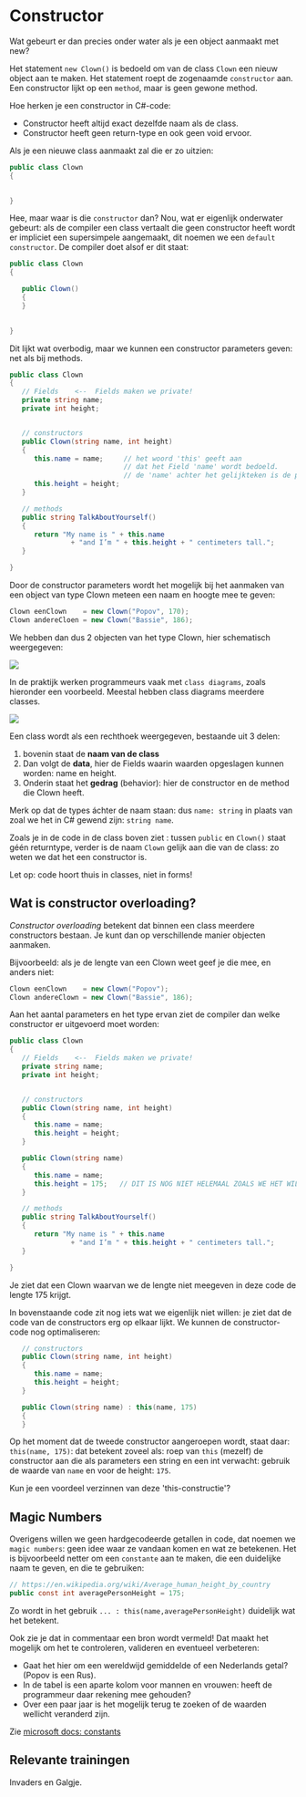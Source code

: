 # Constructor

Wat gebeurt er dan precies onder water als je een object aanmaakt met new?

Het statement `new Clown()` is bedoeld om van de class `Clown` een nieuw object aan te maken. Het statement roept de zogenaamde `constructor` aan. Een constructor lijkt op een `method`,  maar is geen gewone method.  

Hoe herken je een constructor in C#-code:
+ Constructor heeft altijd exact dezelfde naam als de class.
+ Constructor heeft geen return-type  en ook geen void ervoor.

Als je een nieuwe class aanmaakt zal die er zo uitzien: 

```cs
public class Clown
{

	
}
```

Hee, maar waar is die `constructor` dan? Nou, wat er eigenlijk onderwater gebeurt: als de compiler een class vertaalt die geen constructor heeft wordt er impliciet een supersimpele aangemaakt, dit noemen we een `default constructor`. De compiler doet alsof er dit staat: 

```cs
public class Clown
{

   public Clown()
   {
   }

	
}
```

Dit lijkt wat overbodig, maar we kunnen een constructor parameters geven: net als bij methods. 


```cs
public class Clown
{
   // Fields    <--  Fields maken we private!
   private string name;
   private int height;


   // constructors
   public Clown(string name, int height)
   {
      this.name = name;     // het woord 'this' geeft aan 
                            // dat het Field 'name' wordt bedoeld.  
                            // de 'name' achter het gelijkteken is de parameter. 
      this.height = height; 
   }

   // methods 
   public string TalkAboutYourself()  
   { 
      return "My name is " + this.name
               + "and I’m " + this.height + " centimeters tall.";
   }

}
```


Door de constructor parameters wordt het mogelijk bij het aanmaken van een object van type Clown meteen een naam en hoogte mee te geven: 

```cs
Clown eenClown    = new Clown("Popov", 170);  
Clown andereCloen = new Clown("Bassie", 186);
```


We hebben dan dus 2 objecten van het type Clown, hier schematisch weergegeven: 

![](../../ctor-clown-objects.png)


In de praktijk werken programmeurs vaak met `class diagrams`, zoals hieronder een voorbeeld. Meestal hebben class diagrams meerdere classes. 


![](../../ctor-class-Clown.png)


Een class wordt als een rechthoek weergegeven, bestaande uit 3 delen: 
1. bovenin staat de **naam van de class**
2. Dan volgt de **data**, hier de Fields waarin waarden opgeslagen kunnen worden: name en height. 
3. Onderin staat het **gedrag** (behavior): hier de constructor en de method die Clown heeft. 

Merk op dat de types áchter de naam staan: dus `name: string`  in plaats van zoal we het in C# gewend zijn: `string name`. 


Zoals je in de code in de class boven ziet : tussen `public` en `Clown()` staat géén returntype, verder is de naam `Clown` gelijk aan die van de class: zo weten we dat het een constructor is. 



Let op: code hoort thuis in classes, niet in forms!


## Wat is constructor overloading?

*Constructor overloading* betekent dat binnen een class meerdere  constructors bestaan. 
Je kunt dan op verschillende manier objecten aanmaken. 

Bijvoorbeeld: als je de lengte van een Clown weet geef je die mee, en anders niet: 

```cs
Clown eenClown    = new Clown("Popov");  
Clown andereClown = new Clown("Bassie", 186);
```

Aan het aantal parameters en het type ervan ziet de compiler dan welke constructor er uitgevoerd moet worden: 


```cs
public class Clown
{
   // Fields    <--  Fields maken we private!
   private string name;
   private int height;


   // constructors 
   public Clown(string name, int height)
   {
      this.name = name;    
      this.height = height; 
   }

   public Clown(string name)
   {
      this.name = name;    
      this.height = 175;   // DIT IS NOG NIET HELEMAAL ZOALS WE HET WILLEN !! Lees verder!! 
   }

   // methods 
   public string TalkAboutYourself()  
   { 
      return "My name is " + this.name
               + "and I’m " + this.height + " centimeters tall.";
   }

}
```

Je ziet dat een Clown waarvan we de lengte niet meegeven in deze code de lengte 175 krijgt. 

In bovenstaande code zit nog iets wat we eigenlijk niet willen: je ziet dat de code van de constructors erg op elkaar lijkt. We kunnen de constructor-code nog optimaliseren: 

```cs
   // constructors 
   public Clown(string name, int height)
   {
      this.name = name;    
      this.height = height; 
   }

   public Clown(string name) : this(name, 175)
   {
   }
```

Op het moment dat de tweede constructor aangeroepen wordt, staat daar: `this(name, 175)`: dat betekent zoveel als: roep van `this` (mezelf) de constructor aan die als parameters een string en een int verwacht: gebruik de waarde van `name`  en voor de height: `175`. 

Kun je een voordeel verzinnen van deze 'this-constructie'? 

## Magic Numbers
Overigens willen we geen hardgecodeerde getallen in code, dat noemen we `magic numbers`: geen idee waar ze vandaan komen en wat ze betekenen. Het is bijvoorbeeld netter om een `constante` aan te maken, die een duidelijke naam te geven, en die te gebruiken: 

```cs
// https://en.wikipedia.org/wiki/Average_human_height_by_country
public const int averagePersonHeight = 175;
```

Zo wordt in het gebruik  `... : this(name,averagePersonHeight)` duidelijk wat het betekent. 

Ook zie je dat in commentaar een bron wordt vermeld! Dat maakt het mogelijk om het te controleren, valideren en eventueel verbeteren: 
+ Gaat het hier om een wereldwijd gemiddelde of een Nederlands getal? (Popov is een Rus). 
+ In de tabel is een aparte kolom voor mannen en vrouwen: heeft de programmeur daar rekening mee gehouden? 
+ Over een paar jaar is het mogelijk terug te zoeken of de waarden wellicht veranderd zijn. 

Zie [microsoft docs: constants](https://docs.microsoft.com/en-us/dotnet/csharp/programming-guide/classes-and-structs/constants)

## Relevante trainingen
Invaders en Galgje.

